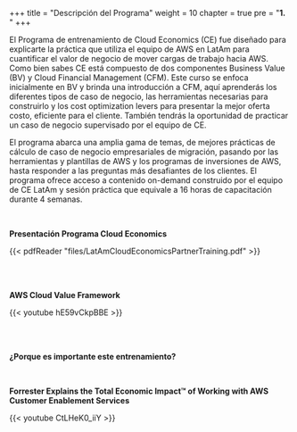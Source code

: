 +++ 
title = "Descripción del Programa" 
weight = 10
chapter = true
pre = "<b>1. </b>"
+++

El Programa de entrenamiento de Cloud Economics (CE) fue diseñado para explicarte la práctica que utiliza el equipo de AWS en LatAm para cuantificar el valor de negocio de mover cargas de trabajo hacia AWS. Como bien sabes CE está compuesto de dos componentes Business Value (BV) y Cloud Financial Management (CFM). Este curso se enfoca inicialmente en BV y brinda una introducción a CFM, aquí aprenderás los diferentes tipos de caso de negocio, las herramientas necesarias para construirlo y los cost optimization levers para presentar la mejor oferta costo, eficiente  para el cliente. También tendrás la oportunidad de practicar un caso de negocio supervisado por el equipo de CE.

El programa abarca una amplia gama de temas, de mejores prácticas de cálculo de caso de negocio empresariales de migración, pasando por las herramientas y plantillas de AWS y los programas de inversiones de AWS, hasta responder a las preguntas más desafiantes de los clientes. El programa ofrece acceso a contenido on-demand construido por el equipo de CE LatAm y sesión práctica que equivale a 16 horas de capacitación durante 4 semanas.

<br>

**Presentación Programa Cloud Economics**

{{< pdfReader "files/LatAmCloudEconomicsPartnerTraining.pdf" >}}

<br><br>

**AWS Cloud Value Framework**

{{< youtube hE59vCkpBBE >}}

<br><br>

**¿Porque es importante este entrenamiento?**

<br>

**Forrester Explains the Total Economic Impact™ of Working with AWS Customer Enablement Services**

{{< youtube CtLHeK0_iiY >}}